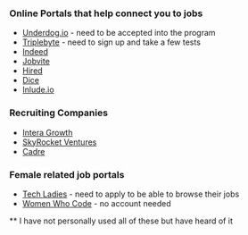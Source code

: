 ### Online Portals that help connect you to jobs
- [Underdog.io](underdog.io) - need to be accepted into the program
- [Triplebyte](https://triplebyte.com/) - need to sign up and take a few tests
- [Indeed](https://www.indeed.com/prime)
- [Jobvite](http://www.jobvite.com/)
- [Hired](https://hired.com/)
- [Dice](http://www.dice.com/)
- [Inlude.io](https://include.io/)

### Recruiting Companies
- [Intera Growth](http://www.interagrowthpartners.com/)
- [SkyRocket Ventures](http://skyrocketventures.com/)
- [Cadre](http://cadrestaff.com/)

### Female related job portals
- [Tech Ladies](https://www.hiretechladies.com/) - need to apply to be able to browse their jobs
- [Women Who Code](https://www.womenwhocode.com/) - no account needed

** I have not personally used all of these but have heard of it
